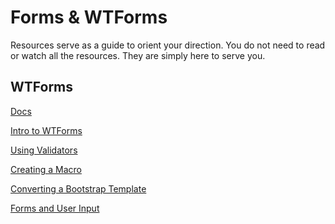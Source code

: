 # Forms & WTForms

Resources serve as a guide to orient your direction.
You do not need to read or watch all the resources.
They are simply here to serve you.

## WTForms

[Docs](https://flask-wtf.readthedocs.io/en/stable/quickstart.html#creating-forms)

[Intro to WTForms](https://www.youtube.com/watch?v=vzaXBm-ZVOQ)

[Using Validators](https://www.youtube.com/watch?v=jR2aFKuaOBs)

[Creating a Macro](https://www.youtube.com/watch?v=J9O0v-iM0TE)

[Converting a Bootstrap Template](https://www.youtube.com/watch?v=Frb0NXe1IHw)

[Forms and User Input](https://www.youtube.com/watch?v=UIJKdCIEXUQ&t=8s)
